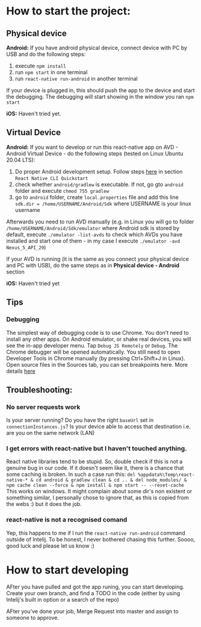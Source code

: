 # How to start the project:

## Physical device 


**Android:** If you have android physical device, connect device with PC by USB and do the following steps:

1) execute `npm install`
1) run `npm start` in one terminal
1) run `react-native run-android` in another terminal

If your device is plugged in, this should push the app to the device and start the debugging.
The debugging will start showing in the window you ran `npm start` 

**iOS:** Haven't tried yet.

## Virtual Device
**Android:** 
If you want to develop or run this react-native app on AVD - Android Virtual Device - do the following steps (tested on Linux Ubuntu 20.04 LTS):
1) Do proper Android development setup. Follow steps [here](https://reactnative.dev/docs/environment-setup) in section  `React Native CLI Quickstart`
1) check whether `android/gradlew` is executable. If not, go gto `android` folder and execute `chmod 755 gradlew`
1) go to `android` folder, create `local.properties` file and add this line `sdk.dir = /home/USERNAME/Android/Sdk` where USERNAME is your linux username

Afterwards you need to run AVD manually (e.g. in Linux you will go to folder `/home/USERNAME/Android/Sdk/emulator` where Android sdk is
stored by default, execute `./emulator -list-avds` to check which AVDs you have installed and start one of them - in my case I execute 
`./emulator -avd Nexus_5_API_29`)

If your AVD is running (it is the same as you connect your physical device and PC with USB), do the same steps as in **Physical device - Android** section

**iOS:** Haven't tried yet

## Tips
### Debugging 

The simplest way of debugging code is to use Chrome. You don’t need to install any other apps. 
On Android emulator, or shake real devices, you will see the in-app developer menu. Tap `Debug JS Remotely` or `Debug`. 
The Chrome debugger will be opened automatically. You still need to open Developer Tools in Chrome manually (by pressing Ctrl+Shift+J in Linux). 
Open source files in the Sources tab, you can set breakpoints here. More details [here](https://stackoverflow.com/a/55965037)

## Troubleshooting:

### No server requests work 
Is your server running? Do you have the right `baseUrl` set in `connectionInstances.js`? Is your device able to access 
that destination i.e. are you on the same network (LAN)

### I get errors with react-native <lib> but I haven't touched anything. 

React native libraries tend to be stupid. So, double check if this is not a genuine bug in our code.
If it doesn't seem like it, there is a chance that some caching is broken. In such a case run this:
` del %appdata%\Temp\react-native-* & cd android & gradlew clean & cd .. & del node_modules/ & npm cache clean --force & npm install & npm start -- --reset-cache
`
This works on windows. It might complain about some dir's non existent or something similar, I personally chose to ignore that,
as this is copied from the webs :) but it does the job. 

### react-native is not a recognised comand

Yep, this happens to me if I run the `react-native run-android` command outside of Intelij.
To be honest, I never bothered chasing this further. Soooo, good luck and please let us know :) 

# How to start developing

AFter you have pulled and got the app runing, you can start developing. Create your own branch,
and find a TODO in the code (either by using Intelij's built in option or a search of the repo)

AFter you've done your job, Merge Request into master and assign to someone to approve.
